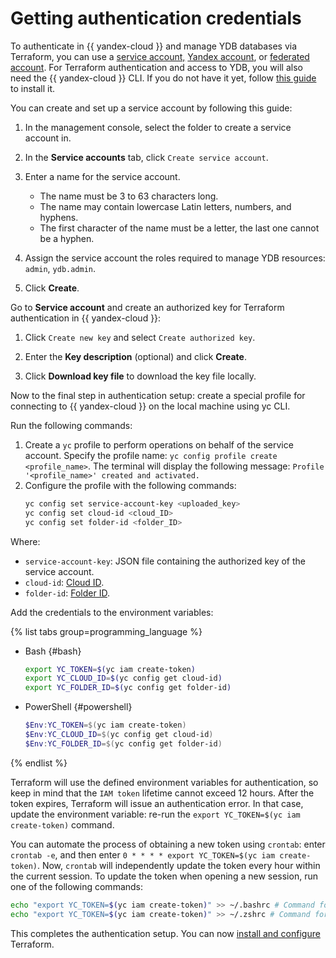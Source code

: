 # Getting authentication credentials

To authenticate in {{ yandex-cloud }} and manage YDB databases via Terraform, you can use a [service account,](../../iam/concepts/users/service-accounts.md) [Yandex account](../../iam/concepts/index.md#passport), or [federated account](../../iam/concepts/index.md#saml-federation). For Terraform authentication and access to YDB, you will also need the {{ yandex-cloud }} CLI. If you do not have it yet, follow [this guide](../../cli/quickstart.md#install) to install it.

You can create and set up a service account by following this guide:
1. In the management console, select the folder to create a service account in.

1. In the **Service accounts** tab, click `Create service account`.

1. Enter a name for the service account.
    * The name must be 3 to 63 characters long.
    * The name may contain lowercase Latin letters, numbers, and hyphens.
    * The first character of the name must be a letter, the last one cannot be a hyphen.
1. Assign the service account the roles required to manage YDB resources: `admin`, `ydb.admin`.

1. Click **Create**.

Go to **Service account** and create an authorized key for Terraform authentication in {{ yandex-cloud }}:
1. Click `Create new key` and select `Create authorized key`.

1. Enter the **Key description** (optional) and click **Create**.

1. Click **Download key file** to download the key file locally.

Now to the final step in authentication setup: create a special profile for connecting to {{ yandex-cloud }} on the local machine using yc CLI.

Run the following commands:
1. Create a `yc` profile to perform operations on behalf of the service account. Specify the profile name: `yc config profile create <profile_name>`. The terminal will display the following message: `Profile '<profile_name>' created and activated.`
1. Configure the profile with the following commands:
   ```bash
   yc config set service-account-key <uploaded_key>
   yc config set cloud-id <cloud_ID>
   yc config set folder-id <folder_ID>
   ```

Where:
* `service-account-key`: JSON file containing the authorized key of the service account.
* `cloud-id`: [Cloud ID](../../resource-manager/operations/cloud/get-id.md).
* `folder-id`: [Folder ID](../../resource-manager/operations/folder/get-id.md).

Add the credentials to the environment variables:

{% list tabs group=programming_language %}

- Bash {#bash}

   ```bash
   export YC_TOKEN=$(yc iam create-token)
   export YC_CLOUD_ID=$(yc config get cloud-id)
   export YC_FOLDER_ID=$(yc config get folder-id)
   ```

- PowerShell {#powershell}

   ```powershell
   $Env:YC_TOKEN=$(yc iam create-token)
   $Env:YC_CLOUD_ID=$(yc config get cloud-id)
   $Env:YC_FOLDER_ID=$(yc config get folder-id)
   ```
{% endlist %}

Terraform will use the defined environment variables for authentication, so keep in mind that the `IAM token` lifetime cannot exceed 12 hours. After the token expires, Terraform will issue an authentication error. In that case, update the environment variable: re-run the `export YC_TOKEN=$(yc iam create-token)` command.

You can automate the process of obtaining a new token using `crontab`: enter `crontab -e`, and then enter `0 * * * * export YC_TOKEN=$(yc iam create-token)`. Now, `crontab` will independently update the token every hour within the current session. To update the token when opening a new session, run one of the following commands:
```bash
echo "export YC_TOKEN=$(yc iam create-token)" >> ~/.bashrc # Command for bash shell
echo "export YC_TOKEN=$(yc iam create-token)" >> ~/.zshrc # Command for zsh shell
```

This completes the authentication setup. You can now [install and configure](./install.md) Terraform.
